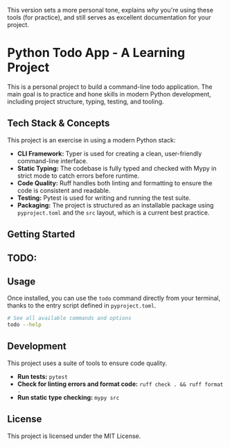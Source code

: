 
This version sets a more personal tone, explains *why* you're using these tools (for practice), and still serves as excellent documentation for your project.

<!--
[PROMPT_SUGGESTION]Create the initial `src/todo/cli.py` file with a basic Typer app.[/PROMPT_SUGGESTION]
[PROMPT_SUGGESTION]How do I write a simple test for my command-line interface using pytest?[/PROMPT_SUGGESTION]
-->
# Python Todo App - A Learning Project

This is a personal project to build a command-line todo application. The main goal is to practice and hone skills in modern Python development, including project structure, typing, testing, and tooling.

## Tech Stack & Concepts

This project is an exercise in using a modern Python stack:

*   **CLI Framework:** Typer is used for creating a clean, user-friendly command-line interface.
*   **Static Typing:** The codebase is fully typed and checked with Mypy in strict mode to catch errors before runtime.
*   **Code Quality:** Ruff handles both linting and formatting to ensure the code is consistent and readable.
*   **Testing:** Pytest is used for writing and running the test suite.
*   **Packaging:** The project is structured as an installable package using `pyproject.toml` and the `src` layout, which is a current best practice.

## Getting Started

## TODO:

## Usage

Once installed, you can use the `todo` command directly from your terminal, thanks to the entry script defined in `pyproject.toml`.

```bash
# See all available commands and options
todo --help
```

## Development

This project uses a suite of tools to ensure code quality.

*   **Run tests:**
    `pytest`
*   **Check for linting errors and format code:**
    `ruff check . && ruff format .`
*   **Run static type checking:**
    `mypy src`

## License

This project is licensed under the MIT License.
